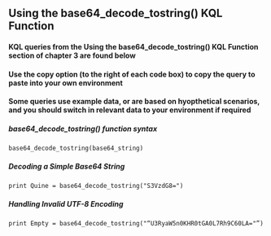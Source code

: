 ## Using the base64_decode_tostring() KQL Function

#### KQL queries from the Using the base64_decode_tostring() KQL Function section of chapter 3 are found below

#### Use the copy option (to the right of each code box) to copy the query to paste into your own environment

#### Some queries use example data, or are based on hyopthetical scenarios, and you should switch in relevant data to your environment if required


##### base64_decode_tostring() function syntax
```KQL
base64_decode_tostring(base64_string)
```

##### Decoding a Simple Base64 String
```KQL
print Quine = base64_decode_tostring("S3VzdG8=")
```

##### Handling Invalid UTF-8 Encoding
```KQL
print Empty = base64_decode_tostring("“U3RyaW5n0KHR0tGA0L7Rh9C60LA="”)
```

